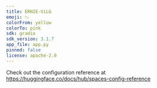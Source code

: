 ```yaml
---
title: ERNIE-ViLG
emoji: 📉
colorFrom: yellow
colorTo: pink
sdk: gradio
sdk_version: 3.1.7
app_file: app.py
pinned: false
license: apache-2.0
---
```


Check out the configuration reference at https://huggingface.co/docs/hub/spaces-config-reference
